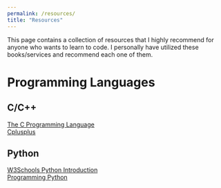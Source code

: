 ```yaml
---
permalink: /resources/
title: "Resources"
---
```


This page contains a collection of resources that I highly recommend for anyone who wants to learn to code. I personally have utilized these books/services and recommend each one of them.

# Programming Languages
## C/C++
[The C Programming Language](https://www.amazon.com/Programming-Language-2nd-Brian-Kernighan/dp/0131103628)<br/>
[Cplusplus](https://www.cplusplus.com/doc/tutorial/)<br/>

## Python
[W3Schools Python Introduction](https://www.w3schools.com/python/python_intro.asp)<br/>
[Programming Python](https://www.amazon.com/Programming-Python-Powerful-Object-Oriented/dp/0596158106/ref=asc_df_0596158106/?tag=hyprod-20&linkCode=df0&hvadid=343974906210&hvpos=&hvnetw=g&hvrand=14272690728396506973&hvpone=&hvptwo=&hvqmt=&hvdev=c&hvdvcmdl=&hvlocint=&hvlocphy=9031363&hvtargid=pla-490331801253&psc=1&tag=&ref=&adgrpid=69543897272&hvpone=&hvptwo=&hvadid=343974906210&hvpos=&hvnetw=g&hvrand=14272690728396506973&hvqmt=&hvdev=c&hvdvcmdl=&hvlocint=&hvlocphy=9031363&hvtargid=pla-490331801253)<br/>